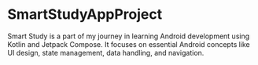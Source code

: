 # SmartStudyAppProject
Smart Study is a part of my journey in learning Android development using Kotlin and Jetpack Compose. It focuses on essential Android concepts like UI design, state management, data handling, and navigation.
